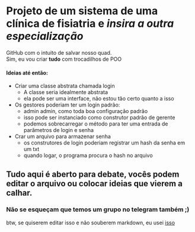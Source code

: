 # Projeto de um sistema de uma clínica de fisiatria e *insira a outra especialização*
  
  
  
GitHub com o intuito de salvar nosso quad.  
Sim, eu vou criar **tudo** com trocadilhos de POO

#### Ideias até então:
- Criar uma classe abstrata chamada login
  - A classe seria idealmente abstrata
  - ela pode ser uma interface, não estou tão certo quanto a isso
- Os gestores poderiam ter um login padrão:
  - admin admin, como toda boa configuração padrão
  - isso pode ser instanciado como construtor padrão de gerente
  - podemos sobrecarregar o método para ter uma entrada de parâmetros de login e senha
- Crar um arquivo para armazenar senha
  - os construtores de login poderiam registrar um hash da senha em um txt
  - quando logar, o programa procura o hash no arquivo
## Tudo aqui é aberto para debate, vocês podem editar o arquivo ou colocar ideias que vierem a calhar. 

### Não se esqueçam que temos um grupo no telegram também ;)
 
 
btw, se quiserem editar isso e não souberem markdown, eu usei [isso](https://www.markdownguide.org/basic-syntax/ "Guia para quem absolutamente não sabe nada")
